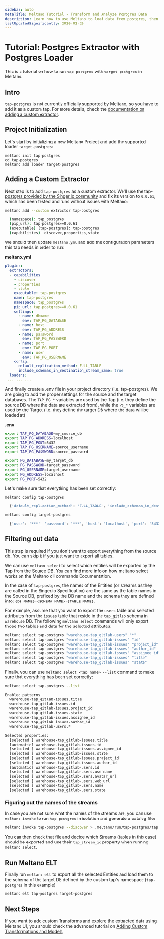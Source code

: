 ```yaml
---
sidebar: auto
metaTitle: Meltano Tutorial - Transform and Analyze Postgres Data
description: Learn how to use Meltano to load data from postgres, then analyze it without modifying the raw data.
lastUpdatedSignificantly: 2020-02-20
---
```


# Tutorial: Postgres Extractor with Postgres Loader

This is a tutorial on how to run `tap-postgres` with `target-postgres` in Meltano.

## Intro

`tap-postgres` is not currently officially supported by Meltano, so you have to add it as a custom tap. For more details, check the [documentation on adding a custom extractor](/tutorials/create-a-custom-extractor.html).

## Project Initialization

Let's start by initializing a new Meltano Project and add the supported loader `target-postgres`:

```
meltano init tap-postgres
cd tap-postgres
meltano add loader target-postgres
```

## Adding a Custom Extractor

Next step is to add `tap-postgres` as a [custom extractor](/tutorials/create-a-custom-extractor.html). We'll use the [tap-postgres provided by the Singer.io community](https://github.com/singer-io/tap-postgres/) and fix its version to `0.0.61`, which has been tested and runs without issues with Meltano:

```bash
meltano add --custom extractor tap-postgres

  (namespace): tap_postgres
  (pip_url): tap-postgres==0.0.61
  (executable) [tap-postgres]: tap-postgres
  (capabilities): discover,properties,state
```

We should then update `meltano.yml` and add the configuration parameters this tap needs in order to run:

**meltano.yml**

```yaml
plugins:
  extractors:
  - capabilities:
    - discover
    - properties
    - state
    executable: tap-postgres
    name: tap-postgres
    namespace: tap_postgres
    pip_url: tap-postgres==0.0.61
    settings:
      - name: dbname
        env: TAP_PG_DATABASE
      - name: host
        env: TAP_PG_ADDRESS
      - name: password
        env: TAP_PG_PASSWORD
      - name: port
        env: TAP_PG_PORT
      - name: user
        env: TAP_PG_USERNAME
    config:
      default_replication_method: FULL_TABLE
      include_schemas_in_destination_stream_name: true
  loaders:
 ... ... ...
```

And finally create a .env file in your project directory (i.e. tap-postgres). We are going to add the proper settings for the source and the target databases. The `TAP_PG_*` variables are used by the Tap (i.e. they define the source DB where the data are extracted from), while the `PG_*` variables are used by the Target (i.e. they define the target DB where the data will be loaded at)

**.env**

```bash
export TAP_PG_DATABASE=my_source_db
export TAP_PG_ADDRESS=localhost
export TAP_PG_PORT=5432
export TAP_PG_USERNAME=source_username
export TAP_PG_PASSWORD=source_password

export PG_DATABASE=my_target_db
export PG_PASSWORD=target_password
export PG_USERNAME=target_username
export PG_ADDRESS=localhost
export PG_PORT=5432
```

Let's make sure that everything has been set correctly:

```bash
meltano config tap-postgres

  {'default_replication_method': 'FULL_TABLE', 'include_schemas_in_destination_stream_name': True, 'dbname': 'my_source_db', 'host': 'localhost', 'password': '***', 'port': '5432', 'user': '***'}

meltano config target-postgres

  {'user': '***', 'password': '***', 'host': 'localhost', 'port': '5432', 'dbname': 'my_target_db'}
```

## Filtering out data

This step is required if you don't want to export everything from the source db. You can skip it if you just want to export all tables.

We can use `meltano select` to select which entities will be exported by the Tap from the Source DB. You can find more info on how meltano select works on [the Meltano cli commands Documentation](/docs/command-line-interface.html#select).

In the case of `tap-postgres`, the names of the Entities (or streams as they are called in the Singer.io Specification) are the same as the table names in the Source DB, prefixed by the DB name and the schema they are defined into: `{DB NAME}-{SCHEMA NAME}-{TABLE NAME}`.

For example, assume that you want to export the `users` table and selected attributes from the `issues` table that reside in the `tap_gitlab` schema in `warehouse` DB. The following `meltano select` commands will only export those two tables and data for the selected attributes:

```bash
meltano select tap-postgres "warehouse-tap_gitlab-users" "*"
meltano select tap-postgres "warehouse-tap_gitlab-issues" "id"
meltano select tap-postgres "warehouse-tap_gitlab-issues" "project_id"
meltano select tap-postgres "warehouse-tap_gitlab-issues" "author_id"
meltano select tap-postgres "warehouse-tap_gitlab-issues" "assignee_id"
meltano select tap-postgres "warehouse-tap_gitlab-issues" "title"
meltano select tap-postgres "warehouse-tap_gitlab-issues" "state"
```

Finally, you can use `meltano select <tap_name> --list` command to make sure that everything has been set correctly:

```bash
meltano select tap-postgres --list

Enabled patterns:
  warehouse-tap_gitlab-issues.title
  warehouse-tap_gitlab-issues.id
  warehouse-tap_gitlab-issues.project_id
  warehouse-tap_gitlab-issues.state
  warehouse-tap_gitlab-issues.assignee_id
  warehouse-tap_gitlab-issues.author_id
  warehouse-tap_gitlab-users.*

Selected properties:
  [selected ] warehouse-tap_gitlab-issues.title
  [automatic] warehouse-tap_gitlab-issues.id
  [selected ] warehouse-tap_gitlab-issues.assignee_id
  [selected ] warehouse-tap_gitlab-issues.state
  [selected ] warehouse-tap_gitlab-issues.project_id
  [selected ] warehouse-tap_gitlab-issues.author_id
  [automatic] warehouse-tap_gitlab-users.id
  [selected ] warehouse-tap_gitlab-users.username
  [selected ] warehouse-tap_gitlab-users.avatar_url
  [selected ] warehouse-tap_gitlab-users.web_url
  [selected ] warehouse-tap_gitlab-users.name
  [selected ] warehouse-tap_gitlab-users.state
```

### Figuring out the names of the streams

In case you are not sure what the names of the streams are, you can use `meltano invoke` to run `tap-postgres` in isolation and generate a catalog file:

```bash
meltano invoke tap-postgres --discover > .meltano/run/tap-postgres/tap.properties.json
```

You can then check that file and decide which Streams (tables in this case) should be exported and use their `tap_stream_id` property when running `meltano select`.

## Run Meltano ELT

Finally run `meltano elt` to export all the selected Entities and load them to the schema of the target DB defined by the custom tap's namespace (`tap-postgres` in this example)

```bash
meltano elt tap-postgres target-postgres
```

## Next Steps

If you want to add custom Transforms and explore the extracted data using Meltano UI, you should check the advanced tutorial on [Adding Custom Transformations and Models](/tutorials/create-custom-transforms-and-models.html)
